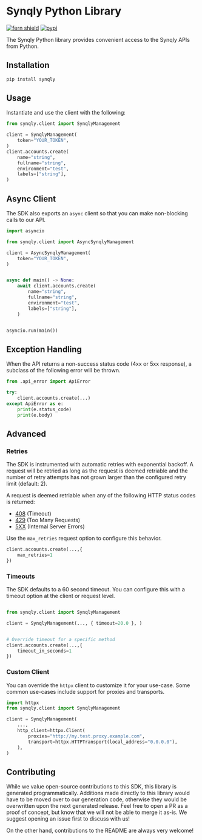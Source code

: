 # Synqly Python Library

[![fern shield](https://img.shields.io/badge/%F0%9F%8C%BF-Built%20with%20Fern-brightgreen)](https://buildwithfern.com?utm_source=github&utm_medium=github&utm_campaign=readme&utm_source=Synqly%2FPython)
[![pypi](https://img.shields.io/pypi/v/synqly)](https://pypi.python.org/pypi/synqly)

The Synqly Python library provides convenient access to the Synqly APIs from Python.

## Installation

```sh
pip install synqly
```

## Usage

Instantiate and use the client with the following:

```python
from synqly.client import SynqlyManagement

client = SynqlyManagement(
    token="YOUR_TOKEN",
)
client.accounts.create(
    name="string",
    fullname="string",
    environment="test",
    labels=["string"],
)
```

## Async Client

The SDK also exports an `async` client so that you can make non-blocking calls to our API.

```python
import asyncio

from synqly.client import AsyncSynqlyManagement

client = AsyncSynqlyManagement(
    token="YOUR_TOKEN",
)


async def main() -> None:
    await client.accounts.create(
        name="string",
        fullname="string",
        environment="test",
        labels=["string"],
    )


asyncio.run(main())
```

## Exception Handling

When the API returns a non-success status code (4xx or 5xx response), a subclass of the following error
will be thrown.

```python
from .api_error import ApiError

try:
    client.accounts.create(...)
except ApiError as e:
    print(e.status_code)
    print(e.body)
```

## Advanced

### Retries

The SDK is instrumented with automatic retries with exponential backoff. A request will be retried as long
as the request is deemed retriable and the number of retry attempts has not grown larger than the configured
retry limit (default: 2).

A request is deemed retriable when any of the following HTTP status codes is returned:

- [408](https://developer.mozilla.org/en-US/docs/Web/HTTP/Status/408) (Timeout)
- [429](https://developer.mozilla.org/en-US/docs/Web/HTTP/Status/429) (Too Many Requests)
- [5XX](https://developer.mozilla.org/en-US/docs/Web/HTTP/Status/500) (Internal Server Errors)

Use the `max_retries` request option to configure this behavior.

```python
client.accounts.create(...,{
    max_retries=1
})
```

### Timeouts

The SDK defaults to a 60 second timeout. You can configure this with a timeout option at the client or request level.

```python

from synqly.client import SynqlyManagement

client = SynqlyManagement(..., { timeout=20.0 }, )


# Override timeout for a specific method
client.accounts.create(...,{
    timeout_in_seconds=1
})
```

### Custom Client

You can override the `httpx` client to customize it for your use-case. Some common use-cases include support for proxies
and transports.
```python
import httpx
from synqly.client import SynqlyManagement

client = SynqlyManagement(
    ...,
    http_client=httpx.Client(
        proxies="http://my.test.proxy.example.com",
        transport=httpx.HTTPTransport(local_address="0.0.0.0"),
    ),
)
```

## Contributing

While we value open-source contributions to this SDK, this library is generated programmatically.
Additions made directly to this library would have to be moved over to our generation code,
otherwise they would be overwritten upon the next generated release. Feel free to open a PR as
a proof of concept, but know that we will not be able to merge it as-is. We suggest opening
an issue first to discuss with us!

On the other hand, contributions to the README are always very welcome!
